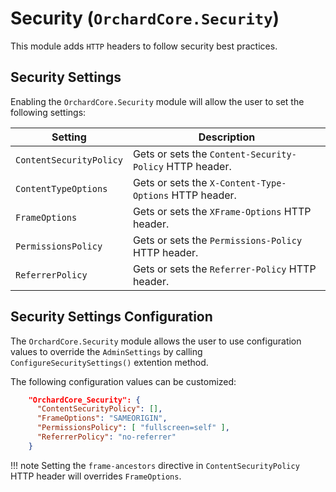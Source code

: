# Security (`OrchardCore.Security`)

This module adds `HTTP` headers to follow security best practices.

## Security Settings

Enabling the `OrchardCore.Security` module will allow the user to set the following settings:

| Setting | Description |
| --- | --- |
| `ContentSecurityPolicy` | Gets or sets the `Content-Security-Policy` HTTP header. |
| `ContentTypeOptions` | Gets or sets the `X-Content-Type-Options` HTTP header. |
| `FrameOptions` | Gets or sets the `XFrame-Options` HTTP header. |
| `PermissionsPolicy` | Gets or sets the `Permissions-Policy` HTTP header. |
| `ReferrerPolicy` | Gets or sets the `Referrer-Policy` HTTP header. |

## Security Settings Configuration

The `OrchardCore.Security` module allows the user to use configuration values to override the `AdminSettings` by calling `ConfigureSecuritySettings()` extention method.

The following configuration values can be customized:

```json
    "OrchardCore_Security": {
      "ContentSecurityPolicy": [],
      "FrameOptions": "SAMEORIGIN",
      "PermissionsPolicy": [ "fullscreen=self" ],
      "ReferrerPolicy": "no-referrer"
    }
```

!!! note
    Setting the `frame-ancestors` directive in `ContentSecurityPolicy` HTTP header will overrides `FrameOptions`.
